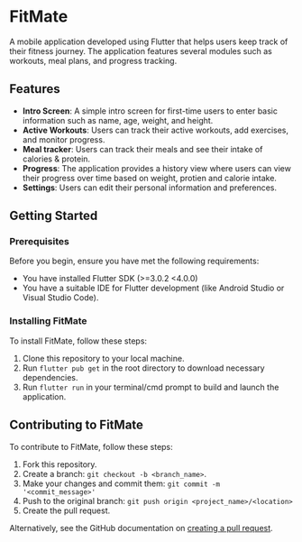 # FitMate

A mobile application developed using Flutter that helps users keep track of their fitness journey. The application features several modules such as workouts, meal plans, and progress tracking.

## Features

- **Intro Screen**: A simple intro screen for first-time users to enter basic information such as name, age, weight, and height.
- **Active Workouts**: Users can track their active workouts, add exercises, and monitor progress.
- **Meal tracker**: Users can track their meals and see their intake of calories & protein.
- **Progress**: The application provides a history view where users can view their progress over time based on weight, protien and calorie intake.
- **Settings**: Users can edit their personal information and preferences.

## Getting Started

### Prerequisites

Before you begin, ensure you have met the following requirements:
- You have installed Flutter SDK (>=3.0.2 <4.0.0)
- You have a suitable IDE for Flutter development (like Android Studio or Visual Studio Code).

### Installing FitMate

To install FitMate, follow these steps:

1. Clone this repository to your local machine.
2. Run `flutter pub get` in the root directory to download necessary dependencies.
3. Run `flutter run` in your terminal/cmd prompt to build and launch the application.

## Contributing to FitMate

To contribute to FitMate, follow these steps:

1. Fork this repository.
2. Create a branch: `git checkout -b <branch_name>`.
3. Make your changes and commit them: `git commit -m '<commit_message>'`
4. Push to the original branch: `git push origin <project_name>/<location>`
5. Create the pull request.

Alternatively, see the GitHub documentation on [creating a pull request](https://docs.github.com/en/github/collaborating-with-issues-and-pull-requests/creating-a-pull-request).
